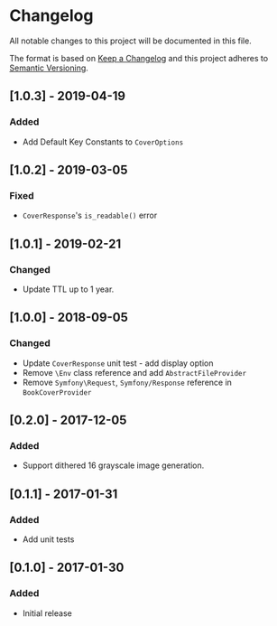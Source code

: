 # Changelog
All notable changes to this project will be documented in this file.

The format is based on [Keep a Changelog](http://keepachangelog.com/en/1.0.0/)
and this project adheres to [Semantic Versioning](http://semver.org/spec/v2.0.0.html).

## [1.0.3] - 2019-04-19
### Added
- Add Default Key Constants to `CoverOptions`

## [1.0.2] - 2019-03-05
### Fixed
- `CoverResponse`'s `is_readable()` error

## [1.0.1] - 2019-02-21
### Changed
- Update TTL up to 1 year.

## [1.0.0] - 2018-09-05
### Changed
- Update `CoverResponse` unit test  - add display option
- Remove `\Env` class reference and add `AbstractFileProvider`
- Remove `Symfony\Request`, `Symfony/Response` reference in `BookCoverProvider`

## [0.2.0] - 2017-12-05
### Added
- Support dithered 16 grayscale image generation.

## [0.1.1] - 2017-01-31
### Added
- Add unit tests

## [0.1.0] - 2017-01-30
### Added
- Initial release 
